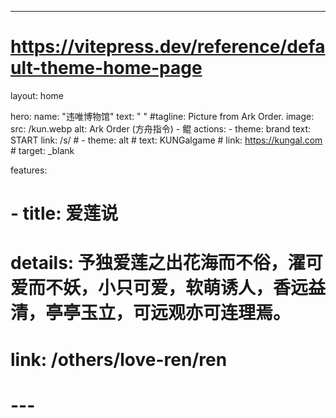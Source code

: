 ---
# https://vitepress.dev/reference/default-theme-home-page
layout: home

hero:
  name: "违唯博物馆"
  text: " "
  #tagline: Picture from Ark Order.
  image:
    src: /kun.webp
    alt: Ark Order (方舟指令) - 鲲
  actions:
    - theme: brand
      text: START
      link: /s/
    # - theme: alt
    #   text: KUNGalgame
    #   link: https://kungal.com
    #   target: _blank

features:
#   - title: 爱莲说
#     details: 予独爱莲之出花海而不俗，濯可爱而不妖，小只可爱，软萌诱人，香远益清，亭亭玉立，可远观亦可连理焉。
#     link: /others/love-ren/ren
# ---

